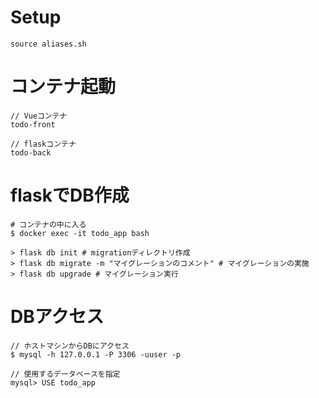 # Setup

```
source aliases.sh
```

# コンテナ起動

```
// Vueコンテナ
todo-front

// flaskコンテナ
todo-back
```

# flaskでDB作成
```
# コンテナの中に入る
$ docker exec -it todo_app bash

> flask db init # migrationディレクトリ作成
> flask db migrate -m "マイグレーションのコメント" # マイグレーションの実施
> flask db upgrade # マイグレーション実行

```

# DBアクセス

```
// ホストマシンからDBにアクセス
$ mysql -h 127.0.0.1 -P 3306 -uuser -p

// 使用するデータベースを指定
mysql> USE todo_app
```

